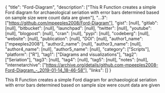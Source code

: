 {
  "title": "Ford-Diagram",
  "description": ["This R Function creates a simple Ford diagram for archaeological seriation with error bars determined based on sample size were count data are given"],
  "...3": ["https://github.com/mpeeples2008/Ford-Diagram"],
  "gist": [null],
  "gitlab": [null],
  "bitbucket": [null],
  "launchpad": [null],
  "twitter": [null],
  "youtube": [null],
  "blogpost": [null],
  "cran": [null],
  "pypi": [null],
  "codeberg": [null],
  "website": [null],
  "publication": [null],
  "DOI": [null],
  "author1_name": ["mpeeples2008"],
  "author2_name": [null],
  "author3_name": [null],
  "author4_name": [null],
  "author5_name": [null],
  "category": ["Scripts"],
  "platform": ["R"],
  "tag1": ["Diagrams and visualizations"],
  "tag2": ["Seriation"],
  "tag3": [null],
  "tag4": [null],
  "tag5": [null],
  "notes": [null],
  "internetarchive": ["https://archive.org/details/github.com-mpeeples2008-Ford-Diagram_-_2019-01-14_18-46-58"],
  "links": []
}

<!-- Generated by csv2md.R – do not edit by hand -->

This R Function creates a simple Ford diagram for archaeological seriation with error bars determined based on sample size were count data are given